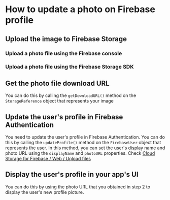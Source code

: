 # How to update a photo on Firebase profile

## Upload the image to Firebase Storage
### Upload a photo file using the Firebase console 
### Upload a photo file using the Firebase Storage SDK

## Get the photo file download URL
You can do this by calling the `getDownloadURL()` method on the `StorageReference` object that represents your image

## Update the user's profile in Firebase Authentication
You need to update the user's profile in Firebase Authentication.
You can do this by calling the `updateProfile()` method on the `FirebaseUser` object that represents the user. 
In this method, you can set the user's display name and photo URL using the `displayName` and `photoURL` properties.
Check [Cloud Storage for Firebase / Web / Upload files](https://firebase.google.com/docs/storage/web/upload-files)

## Display the user's profile in your app's UI
You can do this by using the photo URL that you obtained in step 2 to display the user's new profile picture.
